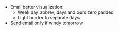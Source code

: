 - Email better visualization:
  * Week day abbrev, days and ours zero padded
  * Light border to separate days
- Send email only if windy tomorrow
